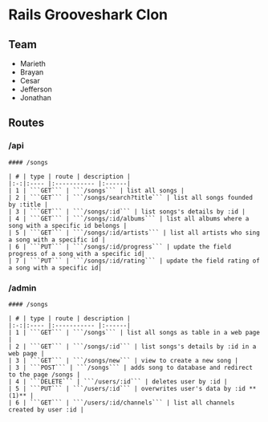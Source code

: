# Rails Grooveshark Clon

## Team

- Marieth
- Brayan
- Cesar
- Jefferson
- Jonathan

## Routes

### /api

    #### /songs

    | # | type | route | description |
    |:-:|:---- |:----------- |:------|
    | 1 | ```GET``` | ```/songs``` | list all songs |
    | 2 | ```GET``` | ```/songs/search?title``` | list all songs founded by :title |
    | 3 | ```GET``` | ```/songs/:id``` | list songs's details by :id |
    | 4 | ```GET``` | ```/songs/:id/albums``` | list all albums where a song with a specific id belongs |
    | 5 | ```GET``` | ```/songs/:id/artists``` | list all artists who sing a song with a specific id |
    | 6 | ```PUT``` | ```/songs/:id/progress``` | update the field progress of a song with a specific id|
    | 7 | ```PUT``` | ```/songs/:id/rating``` | update the field rating of a song with a specific id|

### /admin

    #### /songs

    | # | type | route | description |
    |:-:|:---- |:----------- |:------|
    | 1 | ```GET``` | ```/songs``` | list all songs as table in a web page |
    | 2 | ```GET``` | ```/songs/:id``` | list songs's details by :id in a web page |
    | 3 | ```GET``` | ```/songs/new``` | view to create a new song |
    | 3 | ```POST``` | ```/songs``` | adds song to database and redirect to the page /songs |
    | 4 | ```DELETE``` | ```/users/:id``` | deletes user by :id |
    | 5 | ```PUT``` | ```/users/:id``` | overwrites user's data by :id **(1)** |
    | 6 | ```GET``` | ```/users/:id/channels``` | list all channels created by user :id |
